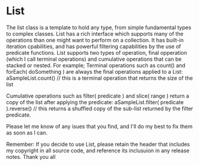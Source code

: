 # List
The list<T> class is a template to hold any type, from simple fundamental types to complex classes.  List has a rich interface which supports many
of the operations than one might want to perform on a collection. It has built-in iteration cpabilities, and has powerful filtering capabilities
by the use of predicate functions.  List supports two types of operation, final opperation (which I call terminal operations) and cumulative
operations that can be stacked or nested.
For example;
  Terminal operations such as count() and forEach( doSomething ) are always the final operations applied to a List:
    aSampleList.count() // this is a terminal operation that returns the size of the list
    
  Cumulative operations such as filter( predicate ) and slice( range ) return a copy of the list after applying the predicate:
    aSampleList.filter( predicate ).reverse() // this returns a shuffled copy of the sub-list returned by the filter predicate.
    
Please let me know of any isues that you find, and I'll do my best to fix them as soon as I can.

Remember: If you decide to use List, please retain the header that includes my copyright in all source code, and reference its inclusuion
in any release notes.
Thank you all

  
